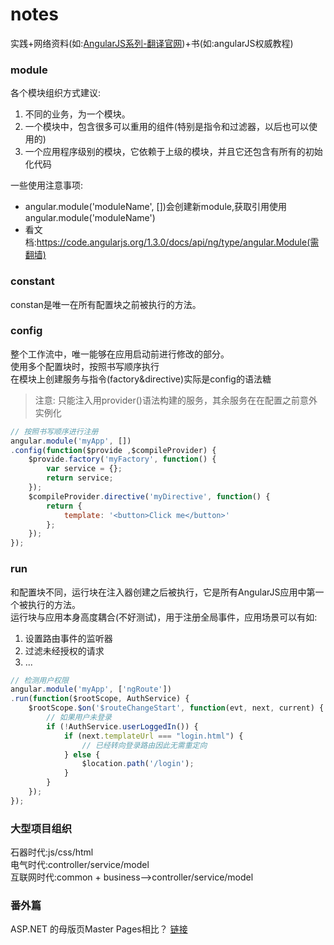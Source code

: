 # notes
实践+网络资料(如:[AngularJS系列-翻译官网](http://www.cnblogs.com/leosx/p/4048105.html))+书(如:angularJS权威教程)  

### module
各个模块组织方式建议:  
1. 不同的业务，为一个模块。
2. 一个模块中，包含很多可以重用的组件(特别是指令和过滤器，以后也可以使用的)
3. 一个应用程序级别的模块，它依赖于上级的模块，并且它还包含有所有的初始化代码  

一些使用注意事项:
* angular.module('moduleName', [])会创建新module,获取引用使用angular.module('moduleName')
* 看文档:https://code.angularjs.org/1.3.0/docs/api/ng/type/angular.Module(需翻墙)


### constant
constan是唯一在所有配置块之前被执行的方法。

### config
整个工作流中，唯一能够在应用启动前进行修改的部分。  
使用多个配置块时，按照书写顺序执行  
在模块上创建服务与指令(factory&directive)实际是config的语法糖  
> 注意: 只能注入用provider()语法构建的服务，其余服务在在配置之前意外实例化  

```javascript
// 按照书写顺序进行注册
angular.module('myApp', [])
.config(function($provide ,$compileProvider) {
    $provide.factory('myFactory', function() {
        var service = {};
        return service;
    });
    $compileProvider.directive('myDirective', function() {
        return {
            template: '<button>Click me</button>'
        };
    });
});
```

### run
和配置块不同，运行块在注入器创建之后被执行，它是所有AngularJS应用中第一个被执行的方法。  
运行块与应用本身高度耦合(不好测试)，用于注册全局事件，应用场景可以有如:  
1. 设置路由事件的监听器  
2. 过滤未经授权的请求  
3. ...

```javascript
// 检测用户权限
angular.module('myApp', ['ngRoute'])
.run(function($rootScope, AuthService) {
    $rootScope.$on('$routeChangeStart', function(evt, next, current) {
        // 如果用户未登录
        if (!AuthService.userLoggedIn()) {
            if (next.templateUrl === "login.html") {
                // 已经转向登录路由因此无需重定向
            } else {
                $location.path('/login');
            }
        }
    });
});
```

### 大型项目组织
石器时代:js/css/html   
电气时代:controller/service/model  
互联网时代:common + business-->controller/service/model  

### 番外篇
ASP.NET 的母版页Master Pages相比？ [链接](http://www.oschina.net/translate/developing-a-large-scale-application-with-a-single)
